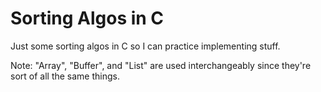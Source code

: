 # Sorting Algos in C
Just some sorting algos in C so I can practice implementing stuff.

Note: "Array", "Buffer", and "List" are used interchangeably since they're sort of all the same things.

